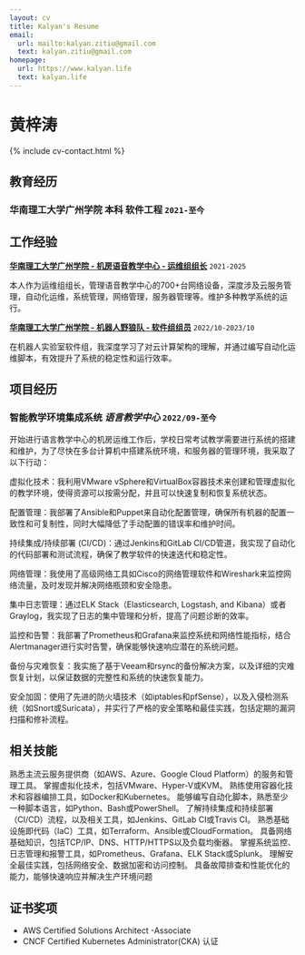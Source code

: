```yaml
---
layout: cv
title: Kalyan's Resume
email:
  url: mailto:kalyan.zitiu@gmail.com
  text: kalyan.zitiu@gmail.com
homepage:
  url: https://www.kalyan.life
  text: kalyan.life
---
```


# 黄梓涛

<!--
include contact information from the front matter
Supported arguments:
    - homepage: url, text
    - phone
    - email
-->

{% include cv-contact.html %}

## 教育经历

### 华南理工大学广州学院 本科 软件工程 `2021-至今`

## 工作经验

[**华南理工大学广州学院 - 机房语音教学中心 - 运维组组长**](https://wy.gcu.edu.cn/2023/0523/c768a150266/page.htm) `2021-2025`

本人作为运维组组长，管理语音教学中心的700+台网络设备，深度涉及云服务管理，自动化运维，系统管理，网络管理，服务器管理等。维护多种教学系统的运行。



[**华南理工大学广州学院 - 机器人野狼队 - 软件组组员**](https://gcubot.cn) `2022/10-2023/10`

在机器人实验室软件组，我深度学习了对云计算架构的理解，并通过编写自动化运维脚本，有效提升了系统的稳定性和运行效率。



## 项目经历


### **智能教学环境集成系统** *语言教学中心* `2022/09-至今`

开始进行语言教学中心的机房运维工作后，学校日常考试教学需要进行系统的搭建和维护，为了尽快在多台计算机中搭建系统环境，和服务器的管理环境，我采取了以下行动：

虚拟化技术：我利用VMware vSphere和VirtualBox容器技术来创建和管理虚拟化的教学环境，使得资源可以按需分配，并且可以快速复制和恢复系统状态。

配置管理：我部署了Ansible和Puppet来自动化配置管理，确保所有机器的配置一致性和可复制性，同时大幅降低了手动配置的错误率和维护时间。

持续集成/持续部署 (CI/CD)：通过Jenkins和GitLab CI/CD管道，我实现了自动化的代码部署和测试流程，确保了教学软件的快速迭代和稳定性。

网络管理：我使用了高级网络工具如Cisco的网络管理软件和Wireshark来监控网络流量，及时发现并解决网络瓶颈和安全隐患。

集中日志管理：通过ELK Stack（Elasticsearch, Logstash, and Kibana）或者Graylog，我实现了日志的集中管理和分析，提高了问题诊断的效率。

监控和告警：我部署了Prometheus和Grafana来监控系统和网络性能指标，结合Alertmanager进行实时告警，确保能够快速响应潜在的系统问题。

备份与灾难恢复：我实施了基于Veeam和rsync的备份解决方案，以及详细的灾难恢复计划，以保证数据的完整性和系统的快速恢复能力。

安全加固：使用了先进的防火墙技术（如iptables和pfSense），以及入侵检测系统（如Snort或Suricata），并实行了严格的安全策略和最佳实践，包括定期的漏洞扫描和修补流程。

## 相关技能

熟悉主流云服务提供商（如AWS、Azure、Google Cloud Platform）的服务和管理工具。
掌握虚拟化技术，包括VMware、Hyper-V或KVM。
熟练使用容器化技术和容器编排工具，如Docker和Kubernetes。
能够编写自动化脚本，熟悉至少一种脚本语言，如Python、Bash或PowerShell。
了解持续集成和持续部署（CI/CD）流程，以及相关工具，如Jenkins、GitLab CI或Travis CI。
熟悉基础设施即代码（IaC）工具，如Terraform、Ansible或CloudFormation。
具备网络基础知识，包括TCP/IP、DNS、HTTP/HTTPS以及负载均衡器。
掌握系统监控、日志管理和报警工具，如Prometheus、Grafana、ELK Stack或Splunk。
理解安全最佳实践，包括网络安全、数据加密和访问控制。
具备故障排查和性能优化的能力，能够快速响应并解决生产环境问题

## 证书奖项

- AWS Certified Solutions Architect -Associate
- CNCF Certified Kubernetes Administrator(CKA) 认证
